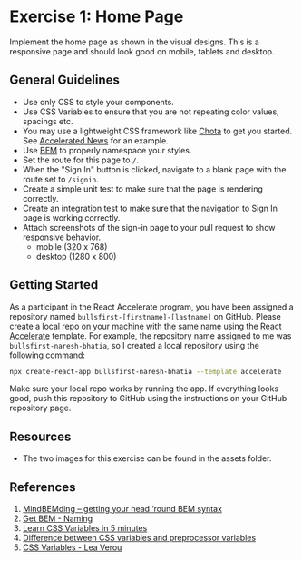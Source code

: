 # Exercise 1: Home Page

Implement the home page as shown in the visual designs. This is a responsive
page and should look good on mobile, tablets and desktop.

## General Guidelines

- Use only CSS to style your components.
- Use CSS Variables to ensure that you are not repeating color values, spacings
  etc.
- You may use a lightweight CSS framework like
  [Chota](https://jenil.github.io/chota/) to get you started. See
  [Accelerated News](https://github.com/PublicisSapient/accelerated-news) for an
  example.
- Use [BEM](https://en.bem.info/) to properly namespace your styles.
- Set the route for this page to `/`.
- When the "Sign In" button is clicked, navigate to a blank page with the route
  set to `/signin`.
- Create a simple unit test to make sure that the page is rendering correctly.
- Create an integration test to make sure that the navigation to Sign In page is
  working correctly.
- Attach screenshots of the sign-in page to your pull request to show responsive
  behavior.
  - mobile (320 x 768)
  - desktop (1280 x 800)

## Getting Started

As a participant in the React Accelerate program, you have been assigned a
repository named `bullsfirst-[firstname]-[lastname]` on GitHub. Please create a
local repo on your machine with the same name using the
[React Accelerate](https://github.com/PublicisSapient/cra-template-accelerate)
template. For example, the repository name assigned to me was
`bullsfirst-naresh-bhatia`, so I created a local repository using the following
command:

```sh
npx create-react-app bullsfirst-naresh-bhatia --template accelerate
```

Make sure your local repo works by running the app. If everything looks good,
push this repository to GitHub using the instructions on your GitHub repository
page.

## Resources

- The two images for this exercise can be found in the assets folder.

## References

1. [MindBEMding – getting your head ’round BEM syntax](https://csswizardry.com/2013/01/mindbemding-getting-your-head-round-bem-syntax/)
2. [Get BEM - Naming](http://getbem.com/naming/)
3. [Learn CSS Variables in 5 minutes](https://www.freecodecamp.org/news/learn-css-variables-in-5-minutes-80cf63b4025d/)
4. [Difference between CSS variables and preprocessor variables](https://css-tricks.com/difference-between-types-of-css-variables/)
5. [CSS Variables - Lea Verou](https://www.youtube.com/watch?v=2an6-WVPuJU)
